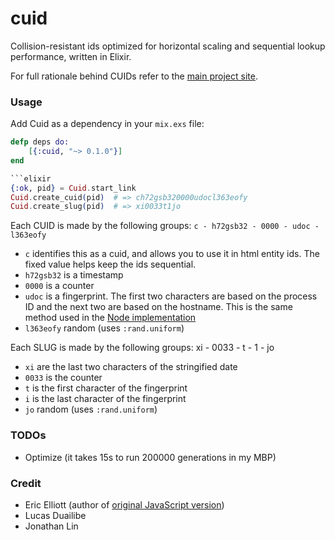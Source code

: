 cuid
====

Collision-resistant ids optimized for horizontal scaling and sequential lookup performance,
written in Elixir.

For full rationale behind CUIDs refer to the [main project site](http://usecuid.org).


### Usage

Add Cuid as a dependency in your `mix.exs` file:

```elixir
defp deps do:
    [{:cuid, "~> 0.1.0"}]
end

```elixir
{:ok, pid} = Cuid.start_link
Cuid.create_cuid(pid)  # => ch72gsb320000udocl363eofy
Cuid.create_slug(pid)  # => xi0033t1jo
```

Each CUID is made by the following groups: `c - h72gsb32 - 0000 - udoc - l363eofy`

* `c` identifies this as a cuid, and allows you to use it in html entity ids. The fixed value helps keep the ids sequential.
* `h72gsb32` is a timestamp
* `0000` is a counter
* `udoc` is a fingerprint. The first two characters are based on the process ID and the next two are based on the hostname. This is the same method used in the [Node implementation](https://github.com/ericelliott/cuid/blob/master/src/node-fingerprint.js)
* `l363eofy` random (uses `:rand.uniform`)

Each SLUG is made by the following groups: xi - 0033 - t - 1 - jo

* `xi` are the last two characters of the stringified date
* `0033` is the counter
* `t` is the first character of the fingerprint
* `i` is the last character of the fingerprint
* `jo` random (uses `:rand.uniform`)

### TODOs

* Optimize (it takes 15s to run 200000 generations in my MBP)


### Credit

* Eric Elliott (author of [original JavaScript version](http://github.com/ericelliott/cuid))
* Lucas Duailibe
* Jonathan Lin
